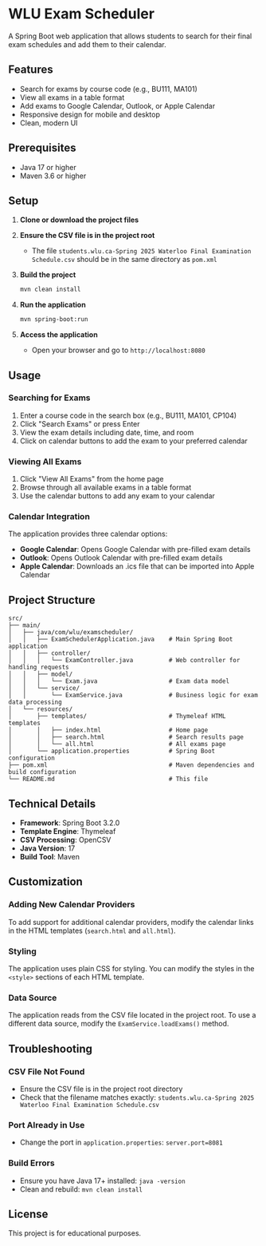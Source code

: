 # WLU Exam Scheduler

A Spring Boot web application that allows students to search for their final exam schedules and add them to their calendar.

## Features

- Search for exams by course code (e.g., BU111, MA101)
- View all exams in a table format
- Add exams to Google Calendar, Outlook, or Apple Calendar
- Responsive design for mobile and desktop
- Clean, modern UI

## Prerequisites

- Java 17 or higher
- Maven 3.6 or higher

## Setup

1. **Clone or download the project files**

2. **Ensure the CSV file is in the project root**
   - The file `students.wlu.ca-Spring 2025 Waterloo Final Examination Schedule.csv` should be in the same directory as `pom.xml`

3. **Build the project**
   ```bash
   mvn clean install
   ```

4. **Run the application**
   ```bash
   mvn spring-boot:run
   ```

5. **Access the application**
   - Open your browser and go to `http://localhost:8080`

## Usage

### Searching for Exams
1. Enter a course code in the search box (e.g., BU111, MA101, CP104)
2. Click "Search Exams" or press Enter
3. View the exam details including date, time, and room
4. Click on calendar buttons to add the exam to your preferred calendar

### Viewing All Exams
1. Click "View All Exams" from the home page
2. Browse through all available exams in a table format
3. Use the calendar buttons to add any exam to your calendar

### Calendar Integration
The application provides three calendar options:
- **Google Calendar**: Opens Google Calendar with pre-filled exam details
- **Outlook**: Opens Outlook Calendar with pre-filled exam details  
- **Apple Calendar**: Downloads an .ics file that can be imported into Apple Calendar

## Project Structure

```
src/
├── main/
│   ├── java/com/wlu/examscheduler/
│   │   ├── ExamSchedulerApplication.java    # Main Spring Boot application
│   │   ├── controller/
│   │   │   └── ExamController.java          # Web controller for handling requests
│   │   ├── model/
│   │   │   └── Exam.java                    # Exam data model
│   │   └── service/
│   │       └── ExamService.java             # Business logic for exam data processing
│   └── resources/
│       ├── templates/                       # Thymeleaf HTML templates
│       │   ├── index.html                   # Home page
│       │   ├── search.html                  # Search results page
│       │   └── all.html                     # All exams page
│       └── application.properties           # Spring Boot configuration
├── pom.xml                                  # Maven dependencies and build configuration
└── README.md                                # This file
```

## Technical Details

- **Framework**: Spring Boot 3.2.0
- **Template Engine**: Thymeleaf
- **CSV Processing**: OpenCSV
- **Java Version**: 17
- **Build Tool**: Maven

## Customization

### Adding New Calendar Providers
To add support for additional calendar providers, modify the calendar links in the HTML templates (`search.html` and `all.html`).

### Styling
The application uses plain CSS for styling. You can modify the styles in the `<style>` sections of each HTML template.

### Data Source
The application reads from the CSV file located in the project root. To use a different data source, modify the `ExamService.loadExams()` method.

## Troubleshooting

### CSV File Not Found
- Ensure the CSV file is in the project root directory
- Check that the filename matches exactly: `students.wlu.ca-Spring 2025 Waterloo Final Examination Schedule.csv`

### Port Already in Use
- Change the port in `application.properties`: `server.port=8081`

### Build Errors
- Ensure you have Java 17+ installed: `java -version`
- Clean and rebuild: `mvn clean install`

## License

This project is for educational purposes.
